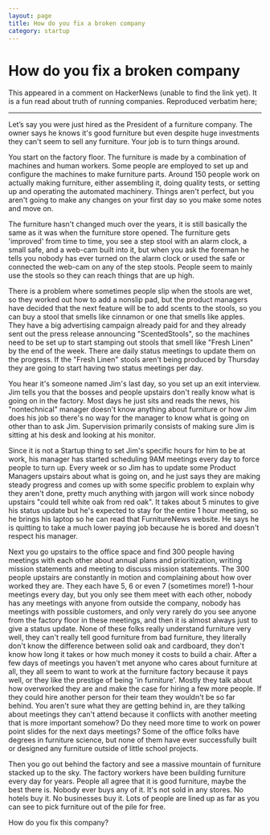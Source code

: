 ```yaml
---
layout: page
title: How do you fix a broken company
category: startup
---
```


# How do you fix a broken company

This appeared in a comment on HackerNews (unable to find the link yet). It is a fun read about truth of running companies. Reproduced verbatim here;

---

Let’s say you were just hired as the President of a furniture company. The owner says he knows it's good furniture but even despite huge investments they can't seem to sell any furniture. Your job is to turn things around.

You start on the factory floor. The furniture is made by a combination of machines and human workers. Some people are employed to set up and configure the machines to make furniture parts. Around 150 people work on actually making furniture, either assembling it, doing quality tests, or setting up and operating the automated machinery. Things aren't perfect, but you aren't going to make any changes on your first day so you make some notes and move on.

The furniture hasn't changed much over the years, it is still basically the same as it was when the furniture store opened. The furniture gets 'improved' from time to time, you see a step stool with an alarm clock, a small safe, and a web-cam built into it, but when you ask the foreman he tells you nobody has ever turned on the alarm clock or used the safe or connected the web-cam on any of the step stools. People seem to mainly use the stools so they can reach things that are up high. 

There is a problem where sometimes people slip when the stools are wet, so they worked out how to add a nonslip pad, but the product managers have decided that the next feature will be to add scents to the stools, so you can buy a stool that smells like cinnamon or one that smells like apples. They have a big advertising campaign already paid for and they already sent out the press release announcing "ScentedStools", so the machines need to be set up to start stamping out stools that smell like "Fresh Linen" by the end of the week. There are daily status meetings to update them on the progress. If the "Fresh Linen" stools aren't being produced by Thursday they are going to start having two status meetings per day.

You hear it's someone named Jim's last day, so you set up an exit interview. Jim tells you that the bosses and people upstairs don't really know what is going on in the factory. Most days he just sits and reads the news, his "nontechnical" manager doesn't know anything about furniture or how Jim does his job so there's no way for the manager to know what is going on other than to ask Jim. Supervision primarily consists of making sure Jim is sitting at his desk and looking at his monitor.

Since it is not a Startup thing to set Jim's specific hours for him to be at work, his manager has started scheduling 9AM meetings every day to force people to turn up. Every week or so Jim has to update some Product Managers upstairs about what is going on, and he just says they are making steady progress and comes up with some specific problem to explain why they aren't done, pretty much anything with jargon will work since nobody upstairs "could tell white oak from red oak". It takes about 5 minutes to give his status update but he's expected to stay for the entire 1 hour meeting, so he brings his laptop so he can read that FurnitureNews website. He says he is quitting to take a much lower paying job because he is bored and doesn't respect his manager.

Next you go upstairs to the office space and find 300 people having meetings with each other about annual plans and prioritization, writing mission statements and meeting to discuss mission statements. The 300 people upstairs are constantly in motion and complaining about how over worked they are. They each have 5, 6 or even 7 (sometimes more!) 1-hour meetings every day, but you only see them meet with each other, nobody has any meetings with anyone from outside the company, nobody has meetings with possible customers, and only very rarely do you see anyone from the factory floor in these meetings, and then it is almost always just to give a status update. None of these folks really understand furniture very well, they can't really tell good furniture from bad furniture, they literally don't know the difference between solid oak and cardboard, they don't know how long it takes or how much money it costs to build a chair. After a few days of meetings you haven't met anyone who cares about furniture at all, they all seem to want to work at the furniture factory because it pays well, or they like the prestige of being 'in furniture'. Mostly they talk about how overworked they are and make the case for hiring a few more people. If they could hire another person for their team they wouldn't be so far behind. You aren't sure what they are getting behind in, are they talking about meetings they can't attend because it conflicts with another meeting that is more important somehow? Do they need more time to work on power point slides for the next days meetings? Some of the office folks have degrees in furniture science, but none of them have ever successfully built or designed any furniture outside of little school projects.

Then you go out behind the factory and see a massive mountain of furniture stacked up to the sky. The factory workers have been building furniture every day for years. People all agree that it is good furniture, maybe the best there is. Nobody ever buys any of it. It's not sold in any stores. No hotels buy it. No businesses buy it. Lots of people are lined up as far as you can see to pick furniture out of the pile for free.

How do you fix this company?

